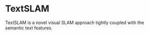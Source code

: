 # TextSLAM
TextSLAM is a novel visual SLAM approach tightly coupled with the semantic text features.
